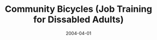 ---
client: TMW
title: Community Bicycles (Job Training for Dissabled Adults)
date: 2004-04-01
website: 
role: Job Trainer
tags:
- Non-Profit
- Bicycle Refurbish
- Dissabled Adults
- Job Training
- Logo Design
- Print Media
- Communication
- Management
- Space Design
- Management
- Team Building
thumbnail: 
assets: 
- filename:
  caption:
  type:
  width:
  height:
- filename:
  caption:
  type:
  width:
  height:
---